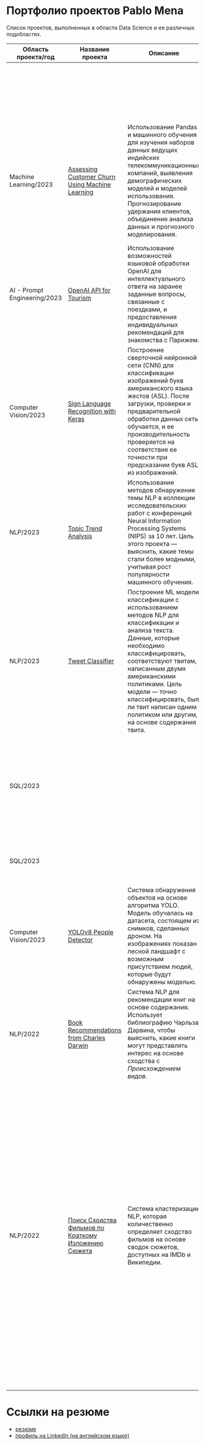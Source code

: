 # Портфолио проектов Pablo Mena
Список проектов, выполненных в области Data Science и ее различных подобластях.

| Область проекта/год | Название проекта | Описание | Вклад |Стек и методы | 
| -------- | -------- | ----------| ---------------- | ---------------- |
|  |  |  |  | Предложения CASE (WHEN, THEN), Агрегатные функции (EXTRACT, SUM, ROUND), Функции фильтрации (WHERE, GROUP BY, ORDER BY) |
| Machine Learning/2023 | [Assessing Customer Churn Using Machine Learning](https://github.com/PMenaM/Projects/blob/main/Assessing%20Customer%20Churn%20Using%20Machine%20Learning%20(Jupyter%20Notebook)/Assessing%20Customer%20Churn%20Using%20Machine%20Learning%20(Jupyter%20Notebook).ipynb) | Использование Pandas и машинного обучения для изучения наборов данных ведущих индийских телекоммуникационных компаний, выявления демографических моделей и моделей использования. Прогнозирование удержания клиентов, объединение анализа данных и прогнозного моделирования. |  | Pandas, Sklearn, машинное обучение, анализ данных, предварительная обработка, создание экземпляров, StandardScaler, обучение, подгонка, train_test_split, проверка, прогнозирование, LogisticRegression, RandomForestClassifier, оценка, classification_report, confusion_matrix |
| AI - Prompt Engineering/2023 | [OpenAI API for Tourism](https://github.com/PMenaM/Projects/blob/main/OpenAI%20API%20for%20Tourism%20(Jupyter%20Notebook)/Planning%20a%20Trip%20to%20Paris%20with%20the%20OpenAI%20API.ipynb) | Использование возможностей языковой обработки OpenAI для интеллектуального ответа на заранее заданные вопросы, связанные с поездками, и предоставления индивидуальных рекомендаций для знакомства с Парижем. | | Искусственный Интеллект, OpenAI API, Prompt engineering, циклы for, извлечение признаков, списки словарей |
| Computer Vision/2023 | [Sign Language Recognition with Keras](https://github.com/PMenaM/Projects/blob/main/Sign%20Language%20Recognition%20with%20Keras%20(Jupyter%20notebook)/Sign%20Language%20Recognition%20with%20Keras%20(Jupyter%20notebook).ipynb) | Построение сверточной нейронной сети (CNN) для классификации изображений букв американского языка жестов (ASL). После загрузки, проверки и предварительной обработки данных сеть обучается, и ее производительность проверяется на соответствие ее точности при предсказании букв ASL из изображений. | | Классификация изображений, Tensorflow/Keras, Numpy (argmax, where), Matplotlib, Convolutional Neural Networks (CNN), Conv2D, MaxPooling2D, Flatten, Dense, Sequential, compile, to_categorical, fit, evaluate, predict |
| NLP/2023 | [Topic Trend Analysis](https://github.com/PMenaM/Projects/blob/main/Topic%20Trend%20Analysis%20(Jupyter%20notebook)/Topic%20Trend%20Analysis%20(Jupyter%20notebook).ipynb) | Использование методов обнаружения темы NLP в коллекции исследовательских работ с конференций Neural Information Processing Systems (NIPS) за 10 лет. Цель этого проекта — выяснить, какие темы стали более модными, учитывая рост популярности машинного обучения. | | Обнаружение темы, Pandas, Numpy, Matplotlib, data pre-processing, Гистограмма, Регулярное выражение (regex), WordCloud, CountVectorizer, Латентное Размещение Дирихле (LDA) |
| NLP/2023 | [Tweet Classifier](https://github.com/PMenaM/Projects/blob/main/Tweet%20Classifier%20(Jupyter%20notebook)/Tweet%20Classifier%20(Jupyter%20notebook).ipynb) | Построение ML модели классификации с использованием методов NLP для классификации и анализа текста. Данные, которые необходимо классифицировать, соответствуют твитам, написанным двумя американскими политиками. Цель модели — точно классифицировать, был ли твит написан одним политиком или другим, на основе содержания твита. | | Numpy, CountVectorizer, TfidfVectorizer, train_test_split, MultinomialNB, LinearSVC, sklearn_metrics, confusion_matrix |
| SQL/2023 |  |  | | Агрегатные функции (SUM, COUNT, MAX), Предложения CASE (WHEN, THEN), Сопоставление с образцом (LIKE), Операции соединения (INNER JOIN), Предложения фильтрации (WHEN, HAVING), Оконные функции (RANK, OVER), Подзапросы, CTE |
| SQL/2023 |  |  | | Агрегатные функции (COUNT, AVG, ROUND), Операции соединения (LEFT JOIN, INNER JOIN), Набор операций (EXCEPT, INTERSECT) |
| Computer Vision/2023 | [YOLOv8 People Detector](https://github.com/PMenaM/Projects/blob/main/YOLOv8%20People%20Detector%20(Jupyter%20notebook)/YOLOv8%20People%20Detector%20(Jupyter%20notebook).ipynb) | Система обнаружения объектов на основе алгоритма YOLO. Модель обучалась на датасета, состоящем из снимков, сделанных дроном. На изображениях показан лесной ландшафт с возможным присутствием людей, которые будут обнаружены моделью. | | ultralytics, YOLOv8, training, testing, Numpy, glob, os, re, shutil, yaml, pickle, xml.etree |
| NLP/2022             | [Book Recommendations from Charles Darwin](https://github.com/PMenaM/Projects/blob/main/Book%20Recommendations%20from%20Charles%20Darwin%20(Jupyter%20notebook)/Book%20Recommendations%20from%20Charles%20Darwin%20(Jupyter%20notebook).ipynb) | Система NLP для рекомендации книг на основе содержания. Использует библиографию Чарльза Дарвина, чтобы выяснить, какие книги могут представлять интерес на основе сходства с *Происхождением видов*. | | Pandas, Tfidf, Matplotlib, Gensim, SciPy, glob, re, os, pickle |
| NLP/2022             | [Поиск Сходства Фильмов по Краткому Изложению Сюжета](https://github.com/PMenaM/Projects-ru-/tree/main/%D0%9F%D0%BE%D0%B8%D1%81%D0%BA%20%D0%A1%D1%85%D0%BE%D0%B4%D1%81%D1%82%D0%B2%D0%B0%20%D0%A4%D0%B8%D0%BB%D1%8C%D0%BC%D0%BE%D0%B2%20%D0%BF%D0%BE%20%D0%9A%D1%80%D0%B0%D1%82%D0%BA%D0%BE%D0%BC%D1%83%20%D0%98%D0%B7%D0%BB%D0%BE%D0%B6%D0%B5%D0%BD%D0%B8%D1%8E%20%D0%A1%D1%8E%D0%B6%D0%B5%D1%82%D0%B0%20(Jupyter%20Notebook)) | Система кластеризации NLP, которая количественно определяет сходство фильмов на основе сводок сюжетов, доступных на IMDb и Википедии. | Создан отфильтрованный объект токенизатора на основе спискового включения. Использовал алгоритм Snowball Stemmer для объединения слов со схожими семантическими значениями. Определила функцию, которая включает в себя два предыдущих шага, экономя 50% времени кодирования и времени обработки. Определил объект TfidfVectorizer и использовал его метод fit-transform для преобразования текста в числовые векторы и удаления английских стоп-слов. (3-й, 4-й, 5-й, 6-й и 7-й этапы проекта) | NLTK, TfidfVectorizer, KMeans, cosine_similarity, Numpy, Pandas, Matplotlib, SciPy, linkage, dendrogram, BeautifulSoup, requests, re |


# Ссылки на резюме
  + [резюме](https://spb.hh.ru/resume/88b9b46cff0bfd0f880039ed1f7a7076507353)
  + [профиль на LinkedIn (на английском языке)](https://www.linkedin.com/in/pablomenamnlp)
